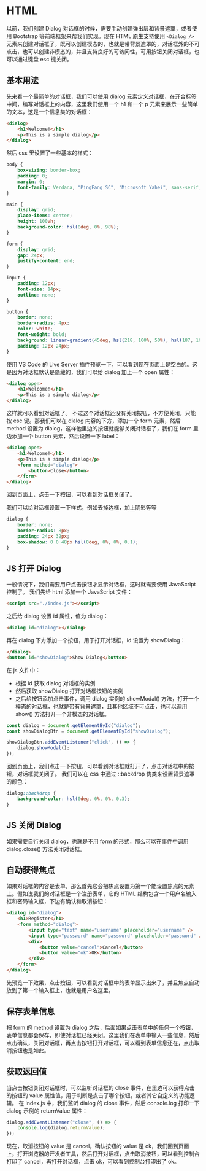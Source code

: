 # HTML

以前，我们创建 Dialog 对话框的时候，需要手动创建弹出层和背景遮罩，或者使用 Bootstrap 等前端框架来帮我们实现。现在 HTML 原生支持使用 `<Dialog />` 元素来创建对话框了，既可以创建模态的，也就是带背景遮罩的，对话框外的不可点击，也可以创建非模态的，并且支持良好的可访问性，可用按钮关闭对话框，也可以通过键盘 esc 键关闭。

## 基本用法

先来看一个最简单的对话框，我们可以使用 dialog 元素定义对话框，在开合标签中间，编写对话框上的内容，这里我们使用一个 h1 和一个 p 元素来展示一些简单的文本，这是一个信息类的对话框：

```html
<dialog>
	<h1>Welcome!</h1>
	<p>This is a simple dialog</p>
</dialog>
```

然后 css 里设置了一些基本的样式：

```css
body {
	box-sizing: border-box;
	padding: 0;
	margin: 0;
	font-family: Verdana, "PingFang SC", "Microsoft Yahei", sans-serif;
}

main {
	display: grid;
	place-items: center;
	height: 100vh;
	background-color: hsl(0deg, 0%, 98%);
}

form {
	display: grid;
	gap: 24px;
	justify-content: end;
}

input {
	padding: 12px;
	font-size: 14px;
	outline: none;
}

button {
	border: none;
	border-radius: 4px;
	color: white;
	font-weight: bold;
	background: linear-gradient(45deg, hsl(218, 100%, 50%), hsl(187, 100%, 51%));
	padding: 12px 24px;
}
```

使用 VS Code 的 Live Server 插件预览一下，可以看到现在页面上是空白的。这是因为对话框默认是隐藏的，我们可以给 dialog 加上一个 open 属性：

```html
<dialog open>
	<h1>Welcome!</h1>
	<p>This is a simple dialog</p>
</dialog>
```

这样就可以看到对话框了。 不过这个对话框还没有关闭按钮，不方便关闭，只能按 esc 键。那我们可以在 dialog 内容的下方，添加一个 form 元素，然后 method 设置为 dialog，这样他里边的按钮就能够关闭对话框了，我们在 form 里边添加一个 button 元素，然后设置一下 label：

```html
<dialog open>
	<h1>Welcome!</h1>
	<p>This is a simple dialog</p>
	<form method="dialog">
		<button>Close</button>
	</form>
</dialog>
```

回到页面上，点击一下按钮，可以看到对话框关闭了。

我们可以给对话框设置一下样式，例如去掉边框，加上阴影等等

```css
dialog {
	border: none;
	border-radius: 8px;
	padding: 24px 32px;
	box-shadow: 0 0 48px hsl(0deg, 0%, 0%, 0.1);
}
```

## JS 打开 Dialog

一般情况下，我们需要用户点击按钮才显示对话框，这时就需要使用 JavaScript 控制了。 我们先给 html 添加一个 JavaScript 文件：

```html
<script src="./index.js"></script>
```

之后给 dialog 设置 id 属性，值为 dialog：

```html
<dialog id="dialog"></dialog>
```

再在 dialog 下方添加一个按钮，用于打开对话框，id 设置为 showDialog：

```html
</dialog>
<button id="showDialog">Show Dialog</button>
```

在 js 文件中：

- 根据 id 获取 dialog 对话框的实例
- 然后获取 showDialog 打开对话框按钮的实例
- 之后给按钮添加点击事件，调用 dialog 实例的 showModal() 方法，打开一个模态的对话框，也就是带有背景遮罩，且其他区域不可点击，也可以调用 show() 方法打开一个非模态的对话框。

```javascript
const dialog = document.getElementById("dialog");
const showDialogBtn = document.getElementById("showDialog");

showDialogBtn.addEventListener("click", () => {
	dialog.showModal();
});
```

回到页面上，我们点击一下按钮，可以看到对话框就打开了，点击对话框中的按钮，对话框就关闭了。 我们可以在 css 中通过 ::backdrop 伪类来设置背景遮罩的颜色：

```css
dialog::backdrop {
	background-color: hsl(0deg, 0%, 0%, 0.3);
}
```

## JS 关闭 Dialog

如果需要自行关闭 dialog，也就是不用 form 的形式，那么可以在事件中调用 dialog.close() 方法关闭对话框。

## 自动获得焦点

如果对话框的内容是表单，那么首先它会把焦点设置为第一个能设置焦点的元素上。假如说我们的对话框是一个注册表单，它的 HTML 结构包含一个用户名输入框和密码输入框，下边有确认和取消按钮：

```html
<dialog id="dialog">
	<h1>Register</h1>
	<form method="dialog">
		<input type="text" name="username" placeholder="username" />
		<input type="password" name="password" placeholder="password" />
		<div>
			<button value="cancel">Cancel</button>
			<button value="ok">OK</button>
		</div>
	</form>
</dialog>
```

先预览一下效果，点击按钮，可以看到对话框中的表单显示出来了，并且焦点自动放到了第一个输入框上，也就是用户名这里。

## 保存表单信息

把 form 的 method 设置为 dialog 之后，后面如果点击表单中的任何一个按钮，表单信息都会保存，即使对话框已经关闭。这里我们在表单中输入一些信息，然后点击确认，关闭对话框，再点击按钮打开对话框，可以看到表单信息还在，点击取消按钮也是如此。

## 获取返回值

当点击按钮关闭对话框时，可以监听对话框的 close 事件，在里边可以获得点击的按钮的 value 属性值，用于判断是点击了哪个按钮，或者其它自定义的功能逻辑。 在 index.js 中，我们监听 dialog 的 close 事件，然后 console.log 打印一下 dialog 示例的 returnValue 属性：

```javascript
dialog.addEventListener("close", () => {
	console.log(dialog.returnValue);
});
```

现在，取消按钮的 value 是 cancel，确认按钮的 value 是 ok，我们回到页面上，打开浏览器的开发者工具，然后打开对话框，点击取消按钮，可以看到控制台打印了 cancel，再打开对话框，点击 ok，可以看到控制台打印出了 ok。
